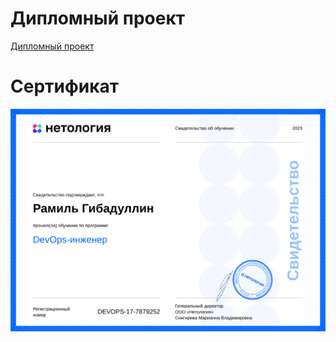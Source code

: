 # Дипломный проект
[Дипломный проект](https://github.com/antigen2/diplom-netology)

# Сертификат
![](certificate.png)
